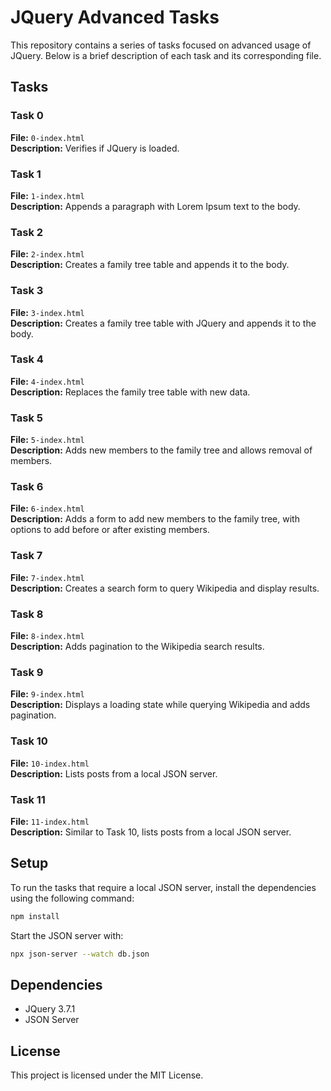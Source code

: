 # JQuery Advanced Tasks

This repository contains a series of tasks focused on advanced usage of JQuery. Below is a brief description of each task and its corresponding file.

## Tasks

### Task 0
**File:** `0-index.html`  
**Description:** Verifies if JQuery is loaded.

### Task 1
**File:** `1-index.html`  
**Description:** Appends a paragraph with Lorem Ipsum text to the body.

### Task 2
**File:** `2-index.html`  
**Description:** Creates a family tree table and appends it to the body.

### Task 3
**File:** `3-index.html`  
**Description:** Creates a family tree table with JQuery and appends it to the body.

### Task 4
**File:** `4-index.html`  
**Description:** Replaces the family tree table with new data.

### Task 5
**File:** `5-index.html`  
**Description:** Adds new members to the family tree and allows removal of members.

### Task 6
**File:** `6-index.html`  
**Description:** Adds a form to add new members to the family tree, with options to add before or after existing members.

### Task 7
**File:** `7-index.html`  
**Description:** Creates a search form to query Wikipedia and display results.

### Task 8
**File:** `8-index.html`  
**Description:** Adds pagination to the Wikipedia search results.

### Task 9
**File:** `9-index.html`  
**Description:** Displays a loading state while querying Wikipedia and adds pagination.

### Task 10
**File:** `10-index.html`  
**Description:** Lists posts from a local JSON server.

### Task 11
**File:** `11-index.html`  
**Description:** Similar to Task 10, lists posts from a local JSON server.

## Setup

To run the tasks that require a local JSON server, install the dependencies using the following command:

```bash
npm install
```

Start the JSON server with:

```bash
npx json-server --watch db.json
```

## Dependencies

- JQuery 3.7.1
- JSON Server

## License

This project is licensed under the MIT License.